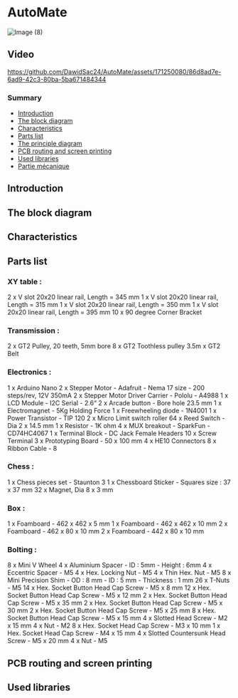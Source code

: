 # AutoMate
![Image (8)](https://github.com/DawidSac24/AutoMate/assets/171250080/2e45e442-d7ad-42c4-8633-2ada9f801d8c)
## Video 

https://github.com/DawidSac24/AutoMate/assets/171250080/86d8ad7e-6ad9-42c3-80ba-5ba671484344

### Summary

- [Introduction](#Introduction)
- [The block diagram](#The-block-diagram) 
- [Characteristics](#Characteristics)
- [Parts list](#Parts-list) 
- [The principle diagram](#The-principle-diagram)
- [PCB routing and screen printing](#PCB-routing-and-screen-printing)
- [Used libraries](#Used-libraries)  
- [Partie mécanique](#Partie-mécanique)

## Introduction


## The block diagram


## Characteristics


## Parts list

### XY table :

2 x V slot 20x20 linear rail, Length = 345 mm
1 x V slot 20x20 linear rail, Length = 315 mm
1 x V slot 20x20 linear rail, Length = 350 mm
1 x V slot 20x20 linear rail, Length = 395 mm
10 x 90 degree Corner Bracket

### Transmission :

2 x GT2 Pulley, 20 teeth, 5mm bore
8 x GT2 Toothless pulley
3.5m x GT2 Belt

### Electronics :

1 x Arduino Nano
2 x Stepper Motor - Adafruit - Nema 17 size - 200 steps/rev, 12V 350mA
2 x Stepper Motor Driver Carrier - Pololu - A4988
1 x LCD Module - I2C Serial - 2.6“
2 x Arcade button - Bore hole 23.5 mm
1 x Electromagnet - 5Kg Holding Force
1 x Freewheeling diode - 1N4001
1 x Power Transistor - TIP 120
2 x Micro Limit switch roller
64 x Reed Switch - Dia 2 x 14.5 mm
1 x Resistor - 1K ohm
4 x MUX breakout - SparkFun - CD74HC4067
1 x Terminal Block - DC Jack
Female Headers
10 x Screw Terminal
3 x Prototyping Board - 50 x 100 mm
4 x HE10 Connectors
8 x Ribbon Cable - 8

### Chess :

1 x Chess pieces set - Staunton 3
1 x Chessboard Sticker - Squares size : 37 x 37 mm
32 x Magnet, Dia 8 x 3 mm

### Box :

1 x Foamboard - 462 x 462 x 5 mm
1 x Foamboard - 462 x 462 x 10 mm
2 x Foamboard - 462 x 80 x 10 mm
2 x Foamboard - 442 x 80 x 10 mm

### Bolting :

8 x Mini V Wheel
4 x Aluminium Spacer - ID : 5mm - Height : 6mm
4 x Eccentric Spacer - M5
4 x Hex. Locking Nut - M5
4 x Thin Hex. Nut - M5
8 x Mini Precision Shim - OD : 8 mm - ID : 5 mm - Thickness : 1 mm
26 x T-Nuts - M5
14 x Hex. Socket Button Head Cap Screw - M5 x 8 mm
12 x Hex. Socket Button Head Cap Screw - M5 x 12 mm
2 x Hex. Socket Button Head Cap Screw - M5 x 35 mm
2 x Hex. Socket Button Head Cap Screw - M5 x 30 mm
2 x Hex. Socket Button Head Cap Screw - M5 x 25 mm
8 x Hex. Socket Button Head Cap Screw - M5 x 15 mm
4 x Slotted Head Screw - M2 x 15 mm
4 x Nut - M2
8 x Hex. Socket Head Cap Screw - M3 x 10 mm
1 x Hex. Socket Head Cap Screw - M4 x 15 mm
4 x Slotted Countersunk Head Screw - M5 x 20 mm
4 x Nut - M5

## PCB routing and screen printing

## Used libraries
